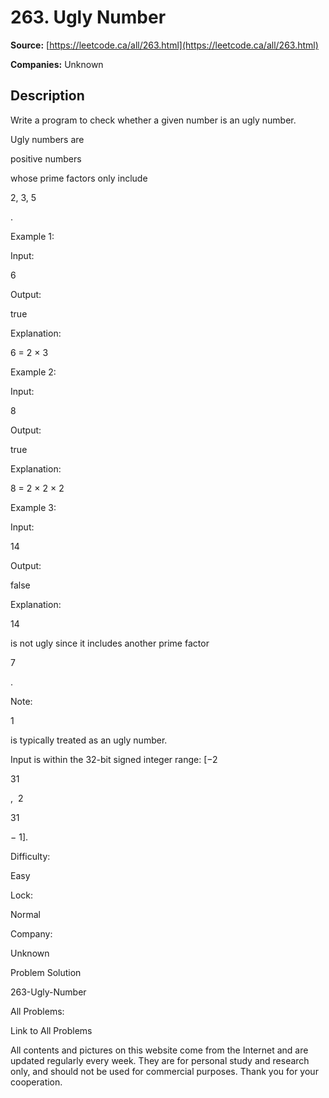 # 263. Ugly Number

**Source:** [https://leetcode.ca/all/263.html](https://leetcode.ca/all/263.html)

**Companies:** Unknown

## Description

Write a program to check whether a given number is an ugly number.

Ugly numbers are

positive numbers

whose prime factors only include

2,
        3, 5

.

Example 1:

Input:

6

Output:

true

Explanation:

6 = 2 × 3

Example 2:

Input:

8

Output:

true

Explanation:

8 = 2 × 2 × 2

Example 3:

Input:

14

Output:

false

Explanation:

14

is not ugly since it includes another prime factor

7

.

Note:

1

is typically treated as an ugly number.

Input is within the 32-bit signed integer range: [−2

31

, 
            2

31

− 1].

Difficulty:

Easy

Lock:

Normal

Company:

Unknown

Problem Solution

263-Ugly-Number

All Problems:

Link to All Problems

All contents and pictures on this website come from the Internet and are updated regularly every week. They are for personal study and research only, and should not be used for commercial purposes. Thank you for your cooperation.

